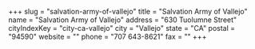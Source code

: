 +++
slug = "salvation-army-of-vallejo"
title = "Salvation Army of Vallejo"
name = "Salvation Army of Vallejo"
address = "630 Tuolumne Street"
cityIndexKey = "city-ca-vallejo"
city = "Vallejo"
state = "CA"
postal = "94590"
website = ""
phone = "707 643-8621"
fax = ""
+++
